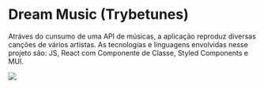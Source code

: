 # Dream Music (Trybetunes)

Atráves do cunsumo de uma API de músicas, a aplicação reproduz diversas canções de vários artistas. As tecnologias e linguagens envolvidas nesse projeto são: JS, React com Componente de Classe, Styled Components e MUI.

<img src="https://img.shields.io/static/v1?label=Issues&message=0 open&color=7159c1&style=for-the-badge"/>

